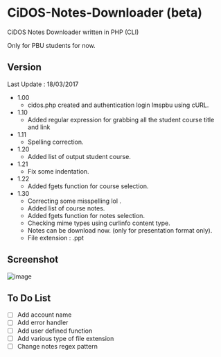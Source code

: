 # CiDOS-Notes-Downloader (beta)
CiDOS Notes Downloader written in PHP (CLI)

Only for PBU students for now.

## Version
Last Update : 18/03/2017

- 1.00 
  - cidos.php created and authentication login lmspbu using cURL. 
- 1.10 
  - Added regular expression for grabbing all the student course title and link
- 1.11 
  - Spelling correction.
- 1.20 
  - Added list of output student course.
- 1.21 
  - Fix some indentation.
- 1.22 
  - Added fgets function for course selection.
- 1.30
  - Correcting some misspelling lol .
  - Added list of course notes.
  - Added fgets function for notes selection.
  - Checking mime types using curlinfo content type.
  - Notes can be download now. (only for presentation format only).
  - File extension : .ppt

## Screenshot
![image](http://i.imgur.com/R0NwYqa.png)

## To Do List

- [ ] Add account name
- [ ] Add error handler
- [ ] Add user defined function
- [ ] Add various type of file extension
- [ ] Change notes regex pattern
